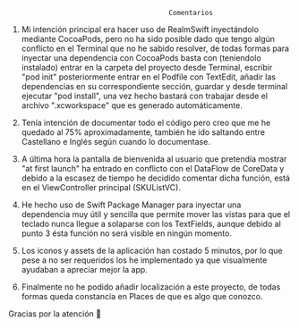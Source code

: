 
                                            Comentarios
1. Mi intención principal era hacer uso de RealmSwift inyectándolo mediante CocoaPods, pero no ha sido posible dado que tengo algún conflicto en el Terminal que no he sabido resolver, de todas formas para inyectar una dependencia con CocoaPods basta con (teniendolo instalado) entrar en la carpeta del proyecto desde Terminal, escribir "pod init" posteriormente entrar en el Podfile con TextEdit, añadir las dependencias en su correspondiente sección, guardar y desde terminal ejecutar "pod install", una vez hecho bastará con trabajar desde el archivo ".xcworkspace" que es generado automáticamente.

2. Tenía intención de documentar todo el código pero creo que me he quedado al 75% aproximadamente, también he ido saltando entre Castellano e Inglés según cuando lo documentase.

3. A última hora la pantalla de bienvenida al usuario que pretendía mostrar "at first launch" ha entrado en conflicto con el DataFlow de CoreData y debido a la escasez de tiempo he decidido comentar dicha función, está en el ViewController principal (SKUListVC).

4. He hecho uso de Swift Package Manager para inyectar una dependencia muy útil y sencilla que permite mover las vistas para que el teclado nunca llegue a solaparse con los TextFields, aunque debido al punto 3 ésta función no será visible en ningún momento.

5. Los iconos y assets de la aplicación han costado 5 minutos, por lo que pese a no ser requeridos los he implementado ya que visualmente ayudaban a apreciar mejor la app.

6. Finalmente no he podido añadir localización a este proyecto, de todas formas queda constancia en Places de que es algo que conozco.

Gracias por la atención 🤗

